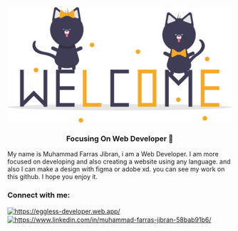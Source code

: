 ![Header](https://github.com/farasjibran/farasjibran/blob/main/header.svg)

<h3 align="center">Focusing On Web Developer 👨</h3>

My name is Muhammad Farras Jibran, i am a Web Developer. I am more focused on developing and also creating a website using any language. and also I can make a design with figma or adobe xd. you can see my work on this github. I hope you enjoy it.

<h3 align="left">Connect with me:</h3>
<p align="left">
<a href="https://eggless-developer.web.app/" target="blank"><img align="center" src="https://eggless-developer.web.app/logo192.png" alt="https://eggless-developer.web.app/" height="30"  /></a>
<a href="https://www.linkedin.com/in/muhammad-farras-jibran-58bab91b6/" target="blank"><img align="center" src="https://simpleicons.org/icons/linkedin.svg" alt="https://www.linkedin.com/in/muhammad-farras-jibran-58bab91b6/" height="30" width="40" color="#0A66C2" /></a>

</p>
